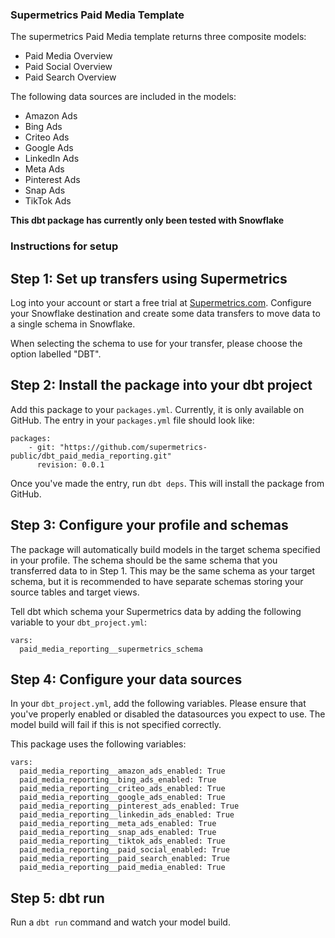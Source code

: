 ### Supermetrics Paid Media Template

The supermetrics Paid Media template returns three composite models:
- Paid Media Overview
- Paid Social Overview
- Paid Search Overview

The following data sources are included in the models:
- Amazon Ads
- Bing Ads
- Criteo Ads
- Google Ads
- LinkedIn Ads
- Meta Ads
- Pinterest Ads
- Snap Ads
- TikTok Ads

**This dbt package has currently only been tested with Snowflake**

### Instructions for setup

## Step 1: Set up transfers using Supermetrics

Log into your account or start a free trial at [Supermetrics.com](https://team.supermetrics.com). Configure your Snowflake destination and create some data transfers to move data to a single schema in Snowflake.

When selecting the schema to use for your transfer, please choose the option labelled "DBT".

## Step 2: Install the package into your dbt project

Add this package to your `packages.yml`. Currently, it is only available on GitHub. The entry in your `packages.yml` file should look like:

```
packages:
	- git: "https://github.com/supermetrics-public/dbt_paid_media_reporting.git"
	  revision: 0.0.1

```

Once you've made the entry, run `dbt deps`. This will install the package from GitHub.

## Step 3: Configure your profile and schemas

The package will automatically build models in the target schema specified in your profile. The schema should be the same schema that you transferred data to in Step 1. This may be the same schema as your target schema, but it is recommended to have separate schemas storing your source tables and target views. 

Tell dbt which schema your Supermetrics data by adding the following variable to your `dbt_project.yml`:

```
vars:
  paid_media_reporting__supermetrics_schema
```

## Step 4: Configure your data sources

In your `dbt_project.yml`, add the following variables. Please ensure that you've properly enabled or disabled the datasources you expect to use. The model build will fail if this is not specified correctly.

This package uses the following variables:

```
vars:
  paid_media_reporting__amazon_ads_enabled: True
  paid_media_reporting__bing_ads_enabled: True
  paid_media_reporting__criteo_ads_enabled: True 
  paid_media_reporting__google_ads_enabled: True
  paid_media_reporting__pinterest_ads_enabled: True  
  paid_media_reporting__linkedin_ads_enabled: True
  paid_media_reporting__meta_ads_enabled: True
  paid_media_reporting__snap_ads_enabled: True
  paid_media_reporting__tiktok_ads_enabled: True 
  paid_media_reporting__paid_social_enabled: True
  paid_media_reporting__paid_search_enabled: True
  paid_media_reporting__paid_media_enabled: True

```


## Step 5: dbt run

Run a `dbt run` command and watch your model build.
